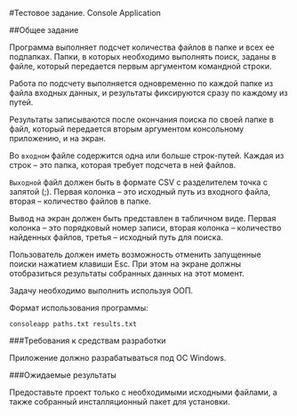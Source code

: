 #Тестовое задание. Console Application

##Общее задание

Программа выполняет подсчет количества файлов в папке и всех ее подпапках. Папки, в
которых необходимо выполнять поиск, заданы в файле, который передается первым
аргументом командной строки.

Работа по подсчету выполняется одновременно по каждой папке из файла входных
данных, и результаты фиксируются сразу по каждому из путей.

Результаты записываются после окончания поиска по своей папке в файл, который
передается вторым аргументом консольному приложению, и на экран.

Во `входном` файле содержится одна или больше строк-путей. Каждая из строк – это папка,
которая требует подсчета в ней файлов.

`Выходной` файл должен быть в формате CSV с разделителем точка с запятой (;). Первая
колонка – это исходный путь из входного файла, вторая – количество файлов в папке.

Вывод на экран должен быть представлен в табличном виде. Первая колонка – это
порядковый номер записи, вторая колонка – количество найденных файлов, третья –
исходный путь для поиска.

Пользователь должен иметь возможность отменить запущенные поиски нажатием клавиши
Esc. При этом на экране должны отобразиться результаты собранных данных на этот
момент.

Задачу необходимо выполнить используя ООП.

Формат использования программы:
```
consoleapp paths.txt results.txt
```
###Требования к средствам разработки

Приложение должно разрабатываться под ОС Windows.

###Ожидаемые результаты

Предоставьте проект только с необходимыми исходными файлами, а также собранный
инсталляционный пакет для установки.